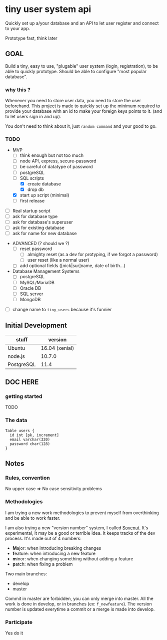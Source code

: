# tiny user system api

Quickly set up a/your database and an API to let user register and connect to
your app.

Prototype fast, think later

## GOAL

Build a tiny, easy to use, "plugable" user system (login, registration), to be
able to quickly prototype. Should be able to configure "most popular database".

### why this ?

Whenever you need to store user data, you need to store the user beforehand.
This project is made to quickly set up the minimum required to provide your
database with an id to make your foreign keys points to it. (and to let users
sign in and up).

You don't need to think about it, just `random command` and your good to go.

### TODO

* MVP
  * [ ] think enough but not too much
  * [ ] node API, express, secure-password
  * [ ] be careful of datatype of password
  * [ ] postgreSQL
  * [ ] SQL scripts
    * [x] create database
    * [x] drop db
  * [x] start up script (minimal)
  * [ ] first release
* [ ] Real startup script
 * [ ] ask for database type
 * [ ] ask for database's superuser
 * [ ] ask for existing database
 * [ ] ask for name for new database
* ADVANCED (? should we ?)
  * [ ] reset password
    * [ ] almighty reset (as a dev for protyping, if we forgot a password)
    * [ ] user reset (like a normal user)
  * [ ] add optional fields ([nick|sur]name, date of birth...)
* Database Management Systems
  * [ ] postgreSQL
  * [ ] MySQL/MariaDB
  * [ ] Oracle DB
  * [ ] SQL server
  * [ ] MongoDB
* [ ] change name to `tiny_users` because it's funnier

## Initial Development

| stuff      | version        |
|------------|----------------|
| Ubuntu     | 16.04 (xenial) |
| node.js    | 10.7.0         |
| PostgreSQL | 11.4           |


## DOC HERE

### getting started

TODO

### The data

```
Table users {
  id int [pk, increment]
  email varchar(320)
  password char(128)
}
```

## Notes

### Rules, convention

No upper case => No case sensitivity problems

### Methodologies

I am trying a new work methodologies to prevent myself from overthinking and be
able to work faster.

I am also trying a new "version number" system, I called [Sovenut](https://github.com/GarreauArthur/sovenut).
It's experimental, it may be a good or terrible idea. It keeps tracks of the
dev process. It's made out of 4 numbers:

* **M**ajor: when introducing breaking changes
* **f**eature: when introducing a new feature
* **m**inor: when changing something without adding a feature
* **p**atch: when fixing a problem

Two main branches:

* develop
* master

Commit in master are forbidden, you can only merge into master. All the work is
done in develop, or in branches (ex: `f_newfeature`). The version number is
updated everytime a commit or a merge is made into develop.

### Participate

Yes do it

